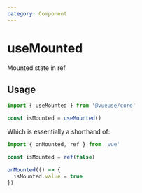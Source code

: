 ```yaml
---
category: Component
---
```


# useMounted

Mounted state in ref.

## Usage

```js
import { useMounted } from '@vueuse/core'

const isMounted = useMounted()
```

Which is essentially a shorthand of:

```ts twoslash
import { onMounted, ref } from 'vue'

const isMounted = ref(false)

onMounted(() => {
  isMounted.value = true
})
```
